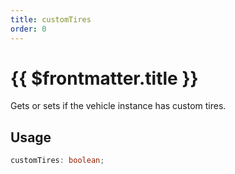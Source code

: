 ```yaml
---
title: customTires
order: 0
---
```


# {{ $frontmatter.title }}

Gets or sets if the vehicle instance has custom tires.

## Usage

```ts
customTires: boolean;
```
